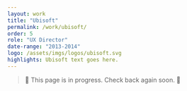 ```yaml
---
layout: work
title: "Ubisoft"
permalink: /work/ubisoft/
order: 5
role: "UX Director"
date-range: "2013-2014"
logo: /assets/imgs/logos/ubisoft.svg
highlights: Ubisoft text goes here.
---
```


> 🚧 This page is in progress. Check back again soon. 🚧